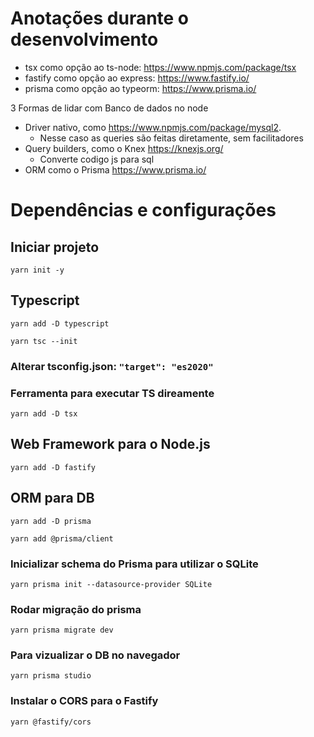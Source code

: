 # Anotações durante o desenvolvimento

- tsx como opção ao ts-node: https://www.npmjs.com/package/tsx
- fastify como opção ao express: https://www.fastify.io/
- prisma como opção ao typeorm: https://www.prisma.io/ 

3 Formas de lidar com Banco de dados no node
- Driver nativo, como https://www.npmjs.com/package/mysql2.
  - Nesse caso as queries são feitas diretamente, sem facilitadores
- Query builders, como o Knex https://knexjs.org/
  - Converte codigo js para sql
- ORM como o Prisma https://www.prisma.io/ 

# Dependências e configurações

## Iniciar projeto
`yarn init -y`
## Typescript
`yarn add -D typescript`

`yarn tsc --init`
### Alterar tsconfig.json: ```"target": "es2020"```   
### Ferramenta para executar TS direamente
`yarn add -D tsx`
## Web Framework para o Node.js
`yarn add -D fastify`
## ORM para DB
`yarn add -D prisma`

`yarn add @prisma/client`
### Inicializar schema do Prisma para utilizar o SQLite
`yarn prisma init --datasource-provider SQLite`
### Rodar migração do prisma
`yarn prisma migrate dev`
### Para vizualizar o DB no navegador
`yarn prisma studio`
### Instalar o CORS para o Fastify
`yarn @fastify/cors`
